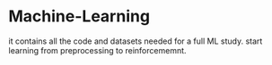 # Machine-Learning
it contains all the code and datasets needed for a full ML study. 
start learning from preprocessing to reinforcememnt.
